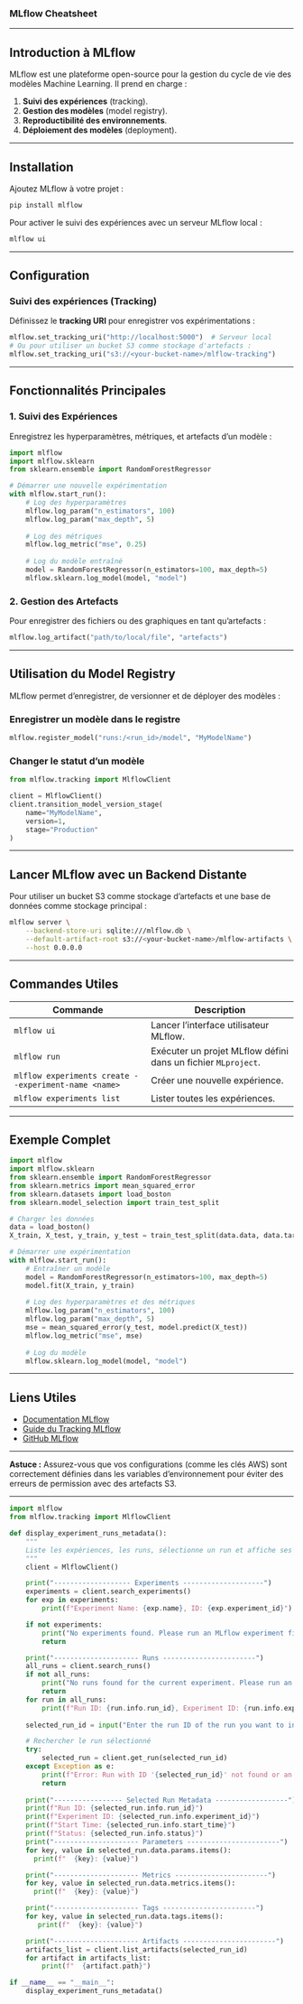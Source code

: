 ### **MLflow Cheatsheet**  

---

## **Introduction à MLflow**
MLflow est une plateforme open-source pour la gestion du cycle de vie des modèles Machine Learning. Il prend en charge :  
1. **Suivi des expériences** (tracking).  
2. **Gestion des modèles** (model registry).  
3. **Reproductibilité des environnements**.  
4. **Déploiement des modèles** (deployment).  

---

## **Installation**
Ajoutez MLflow à votre projet :  
```bash
pip install mlflow
```

Pour activer le suivi des expériences avec un serveur MLflow local :  
```bash
mlflow ui
```

---

## **Configuration**
### **Suivi des expériences (Tracking)**
Définissez le **tracking URI** pour enregistrer vos expérimentations :  
```python
mlflow.set_tracking_uri("http://localhost:5000")  # Serveur local
# Ou pour utiliser un bucket S3 comme stockage d'artefacts :
mlflow.set_tracking_uri("s3://<your-bucket-name>/mlflow-tracking")
```

---

## **Fonctionnalités Principales**
### **1. Suivi des Expériences**
Enregistrez les hyperparamètres, métriques, et artefacts d’un modèle :  
```python
import mlflow
import mlflow.sklearn
from sklearn.ensemble import RandomForestRegressor

# Démarrer une nouvelle expérimentation
with mlflow.start_run():
    # Log des hyperparamètres
    mlflow.log_param("n_estimators", 100)
    mlflow.log_param("max_depth", 5)
    
    # Log des métriques
    mlflow.log_metric("mse", 0.25)
    
    # Log du modèle entraîné
    model = RandomForestRegressor(n_estimators=100, max_depth=5)
    mlflow.sklearn.log_model(model, "model")
```

### **2. Gestion des Artefacts**
Pour enregistrer des fichiers ou des graphiques en tant qu’artefacts :  
```python
mlflow.log_artifact("path/to/local/file", "artefacts")
```

---

## **Utilisation du Model Registry**
MLflow permet d’enregistrer, de versionner et de déployer des modèles :  

### **Enregistrer un modèle dans le registre**
```python
mlflow.register_model("runs:/<run_id>/model", "MyModelName")
```

### **Changer le statut d’un modèle**
```python
from mlflow.tracking import MlflowClient

client = MlflowClient()
client.transition_model_version_stage(
    name="MyModelName",
    version=1,
    stage="Production"
)
```

---

## **Lancer MLflow avec un Backend Distante**
Pour utiliser un bucket S3 comme stockage d’artefacts et une base de données comme stockage principal :  
```bash
mlflow server \
    --backend-store-uri sqlite:///mlflow.db \
    --default-artifact-root s3://<your-bucket-name>/mlflow-artifacts \
    --host 0.0.0.0
```

---

## **Commandes Utiles**
| Commande | Description |
|----------|-------------|
| `mlflow ui` | Lancer l’interface utilisateur MLflow. |
| `mlflow run` | Exécuter un projet MLflow défini dans un fichier `MLproject`. |
| `mlflow experiments create --experiment-name <name>` | Créer une nouvelle expérience. |
| `mlflow experiments list` | Lister toutes les expériences. |

---

## **Exemple Complet**
```python
import mlflow
import mlflow.sklearn
from sklearn.ensemble import RandomForestRegressor
from sklearn.metrics import mean_squared_error
from sklearn.datasets import load_boston
from sklearn.model_selection import train_test_split

# Charger les données
data = load_boston()
X_train, X_test, y_train, y_test = train_test_split(data.data, data.target, test_size=0.2)

# Démarrer une expérimentation
with mlflow.start_run():
    # Entraîner un modèle
    model = RandomForestRegressor(n_estimators=100, max_depth=5)
    model.fit(X_train, y_train)
    
    # Log des hyperparamètres et des métriques
    mlflow.log_param("n_estimators", 100)
    mlflow.log_param("max_depth", 5)
    mse = mean_squared_error(y_test, model.predict(X_test))
    mlflow.log_metric("mse", mse)
    
    # Log du modèle
    mlflow.sklearn.log_model(model, "model")
```

---

## **Liens Utiles**
- [Documentation MLflow](https://mlflow.org/docs/latest/index.html)  
- [Guide du Tracking MLflow](https://mlflow.org/docs/latest/tracking.html)  
- [GitHub MLflow](https://github.com/mlflow/mlflow)  

--- 
**Astuce :** Assurez-vous que vos configurations (comme les clés AWS) sont correctement définies dans les variables d’environnement pour éviter des erreurs de permission avec des artefacts S3. 

---

```python
import mlflow
from mlflow.tracking import MlflowClient

def display_experiment_runs_metadata():
    """
    Liste les expériences, les runs, sélectionne un run et affiche ses métadonnées.
    """
    client = MlflowClient()

    print("------------------- Experiments --------------------")
    experiments = client.search_experiments()
    for exp in experiments:
        print(f"Experiment Name: {exp.name}, ID: {exp.experiment_id}")

    if not experiments:
        print("No experiments found. Please run an MLflow experiment first.")
        return

    print("--------------------- Runs -----------------------")
    all_runs = client.search_runs()
    if not all_runs:
        print("No runs found for the current experiment. Please run an MLflow experiment first.")
        return
    for run in all_runs:
        print(f"Run ID: {run.info.run_id}, Experiment ID: {run.info.experiment_id}")
    
    selected_run_id = input("Enter the run ID of the run you want to inspect :")

    # Rechercher le run sélectionné
    try:
        selected_run = client.get_run(selected_run_id)
    except Exception as e:
        print(f"Error: Run with ID '{selected_run_id}' not found or an error occured. Details: {e}")
        return
        
    print("----------------- Selected Run Metadata ------------------")
    print(f"Run ID: {selected_run.info.run_id}")
    print(f"Experiment ID: {selected_run.info.experiment_id}")
    print(f"Start Time: {selected_run.info.start_time}")
    print(f"Status: {selected_run.info.status}")
    print("--------------------- Parameters -----------------------")
    for key, value in selected_run.data.params.items():
      print(f"  {key}: {value}")

    print("--------------------- Metrics -----------------------")
    for key, value in selected_run.data.metrics.items():
      print(f"  {key}: {value}")

    print("--------------------- Tags -----------------------")
    for key, value in selected_run.data.tags.items():
       print(f"  {key}: {value}")

    print("--------------------- Artifacts -----------------------")
    artifacts_list = client.list_artifacts(selected_run_id)
    for artifact in artifacts_list:
        print(f"  {artifact.path}")

if __name__ == "__main__":
    display_experiment_runs_metadata()

```